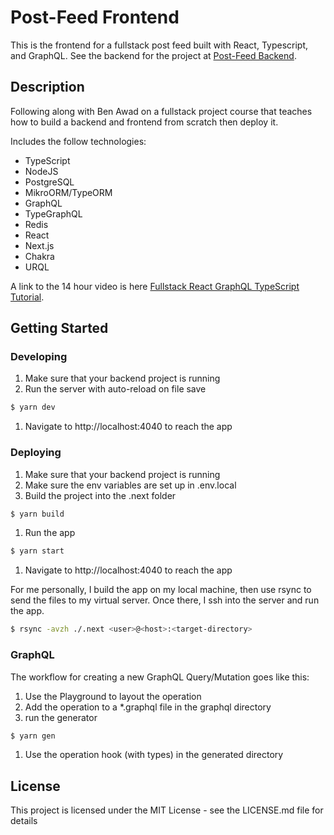 # Post-Feed Frontend

This is the frontend for a fullstack post feed built with React, Typescript, and GraphQL. See the backend for the project at [Post-Feed Backend](https://github.com/mpetrus001/post-feed-express).

## Description

Following along with Ben Awad on a fullstack project course that teaches how to build a backend and frontend from scratch then deploy it.

Includes the follow technologies:

- TypeScript
- NodeJS
- PostgreSQL
- MikroORM/TypeORM
- GraphQL
- TypeGraphQL
- Redis
- React
- Next.js
- Chakra
- URQL

A link to the 14 hour video is here [Fullstack React GraphQL TypeScript Tutorial](https://youtu.be/I6ypD7qv3Z8).

## Getting Started

### Developing

1. Make sure that your backend project is running
1. Run the server with auto-reload on file save

```bash
$ yarn dev
```

1. Navigate to http://localhost:4040 to reach the app

### Deploying

1. Make sure that your backend project is running
1. Make sure the env variables are set up in .env.local
1. Build the project into the .next folder

```bash
$ yarn build
```

1. Run the app

```bash
$ yarn start
```

1. Navigate to http://localhost:4040 to reach the app

For me personally, I build the app on my local machine, then use rsync to send the files to my virtual server. Once there, I ssh into the server and run the app.

```bash
$ rsync -avzh ./.next <user>@<host>:<target-directory>
```

### GraphQL

The workflow for creating a new GraphQL Query/Mutation goes like this:

1. Use the Playground to layout the operation
1. Add the operation to a \*.graphql file in the graphql directory
1. run the generator

```bash
$ yarn gen
```

1. Use the operation hook (with types) in the generated directory

## License

This project is licensed under the MIT License - see the LICENSE.md file for details
